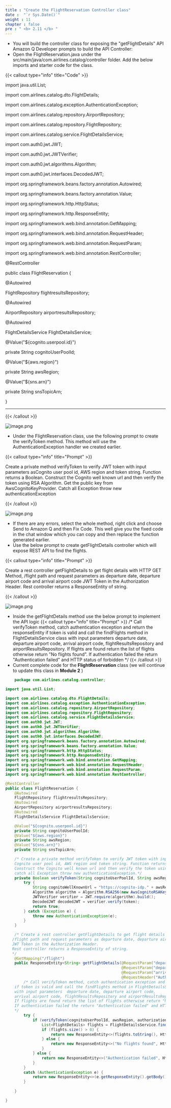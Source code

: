```yaml
---
title : "Create the FlightReservation Controller class"
date :  "`r Sys.Date()`" 
weight : 11
chapter : false
pre : " <b> 2.11 </b> "
---
```



- You will build the controller class for exposing the "getFlightDetails" API Amazon Q Developer prompts to build the API Controller:
- Open the FlightReservation.java under the src/main/java/com.airlines.catalog/controller folder. Add the below imports and starter code for the class.

{{< callout type="info" title="Code" >}}

import java.util.List;<br>

import com.airlines.catalog.dto.FlightDetails;<br>

import com.airlines.catalog.exception.AuthenticationException;<br>

import com.airlines.catalog.repository.AirportRepository;<br>

import com.airlines.catalog.repository.FlightRepository;<br>

import com.airlines.catalog.service.FlightDetailsService;<br>

import com.auth0.jwt.JWT;<br>

import com.auth0.jwt.JWTVerifier;<br>

import com.auth0.jwt.algorithms.Algorithm;<br>

import com.auth0.jwt.interfaces.DecodedJWT;<br>

import org.springframework.beans.factory.annotation.Autowired;<br>

import org.springframework.beans.factory.annotation.Value;<br>

import org.springframework.http.HttpStatus;<br>

import org.springframework.http.ResponseEntity;<br>

import org.springframework.web.bind.annotation.GetMapping;<br>

import org.springframework.web.bind.annotation.RequestHeader;<br>

import org.springframework.web.bind.annotation.RequestParam;<br>

import org.springframework.web.bind.annotation.RestController;<br>

@RestController<br>

public class FlightReservation {<br>

@Autowired<br>

FlightRepository flightresultsRepository;<br>

@Autowired<br>

AirportRepository airportresultsRepository;<br>

@Autowired<br>

FlightDetailsService FlightDetailsService;<br>

@Value("${cognito.userpool.id}")<br>

private String cognitoUserPoolId;<br>

@Value("${aws.region}")<br>

private String awsRegion;<br>

@Value("${sns.arn}")<br>

private String snsTopicArn;<br>

}

---

{{< /callout >}}

![image.png](/images/module_1/reservation_controller/image.png)

- Under the FlightReservation class, use the following prompt to create the verifyToken method. This method will use the AuthenticationException handler we created earlier.

{{< callout type="info" title="Prompt" >}}

Create a private method verifyToken to verify JWT token with input parameters asCognito user pool id, AWS region and token string. Function returns a Boolean. Construct the Cognito well known url and then verify the token using RSA Algorithm. Get the public key from AwsCognitoKeyProvider. Catch all Exception throw new authenticationException

{{< /callout >}}

![image.png](/images/module_1/reservation_controller/image_1.png)

- If there are any errors, select the whole method, right click and choose Send to Amazon Q and then Fix Code. This well give you the fixed code in the chat window which you can copy and then replace the function generated earlier. 
- Use the below prompt to create getFlightDetails controller which will expose REST API to find the flights.

{{< callout type="info" title="Prompt" >}}

Create a rest controller getFlightDetails to get flight details with HTTP GET Method, /flight path and request parameters as departure date, departure airport code and arrival airport code JWT Token in the Authorization Header.
Rest controller returns a ResponseEntity of string.

{{< /callout >}}

![image.png](/images/module_1/reservation_controller/image_2.png)

- Inside the getFlightDetails method use the below prompt to implement the API logic
{{< callout type="info" title="Prompt" >}}
    /* Call verifyToken method, catch authentication exception and return the responseEntity
    if token is valid and call the findFlights method in FlightDetailsService class
    with input parameters  departure date, departure airport code,
    arrival airport code, flightResultsRepository and airportResultsRepository.
    If flights are found return the list of flights otherwise return "No flights found".
    If authentication failed the return "Authentication failed" and HTTP status of forbidden
    */
{{< /callout >}}
- Current complete code for the **FlightReservation** class (we will continue to update this class in **Module 2** )

```java
    package com.airlines.catalog.controller;

import java.util.List;

import com.airlines.catalog.dto.FlightDetails;
import com.airlines.catalog.exception.AuthenticationException;
import com.airlines.catalog.repository.AirportRepository;
import com.airlines.catalog.repository.FlightRepository;
import com.airlines.catalog.service.FlightDetailsService;
import com.auth0.jwt.JWT;
import com.auth0.jwt.JWTVerifier;
import com.auth0.jwt.algorithms.Algorithm;
import com.auth0.jwt.interfaces.DecodedJWT;
import org.springframework.beans.factory.annotation.Autowired;
import org.springframework.beans.factory.annotation.Value;
import org.springframework.http.HttpStatus;
import org.springframework.http.ResponseEntity;
import org.springframework.web.bind.annotation.GetMapping;
import org.springframework.web.bind.annotation.RequestHeader;
import org.springframework.web.bind.annotation.RequestParam;
import org.springframework.web.bind.annotation.RestController;

@RestController
public class FlightReservation {
    @Autowired
    FlightRepository flightresultsRepository;
    @Autowired
    AirportRepository airportresultsRepository;
    @Autowired
    FlightDetailsService FlightDetailsService;

    @Value("${cognito.userpool.id}")
    private String cognitoUserPoolId;
    @Value("${aws.region}")
    private String awsRegion;
    @Value("${sns.arn}")
    private String snsTopicArn;

    /* Create a private method verifyToken to verify JWT token with input parameters as
    Cognito user pool id, AWS region and token string. Function returns a Boolean.
    Construct the Cognito well known url and then verify the token using RSA Algorithm.
    catch all Exception throw new authenticationException.*/
    private Boolean verifyToken(String cognitoUserPoolId, String awsRegion, String token) throws AuthenticationException {
        try {
            String cognitoWellKnownUrl = "https://cognito-idp." + awsRegion + ".amazonaws.com/" + cognitoUserPoolId + "/.well-known/jwks.json";
            Algorithm algorithm = Algorithm.RSA256(new AwsCognitoRSAKeyProvider(cognitoWellKnownUrl));
            JWTVerifier verifier = JWT.require(algorithm).build();
            DecodedJWT decodedJWT = verifier.verify(token);
            return true;
        } catch (Exception e) {
            throw new AuthenticationException(e);
        }
    }

    /* Create a rest controller getFlightDetails to get flight details with HTTP GET Method ,
   /flight path and request parameters as departure date, departure airport code and arrival airport code
   JWT Token in the Authorization Header.
   Rest controller returns a ResponseEntity of string.
   */
    @GetMapping("/flight")
    public ResponseEntity<String> getFlightDetails(@RequestParam("departureDate") String departureDate,
                                                   @RequestParam("departureAirportCode") String departureAirportCode,
                                                   @RequestParam("arrivalAirportCode") String arrivalAirportCode,
                                                   @RequestHeader("Authorization") String authorization) throws AuthenticationException {
        /* Call verifyToken method, catch authentication exception and return the responseEntity
    if token is valid and call the findFlights method in FlightDetailsService class
    with input parameters  departure date, departure airport code,
    arrival airport code, flightResultsRepository and airportResultsRepository.
    If flights are found return the list of flights otherwise return "No flights found".
    If authentication failed the return "Authentication failed" and HTTP status of forbidden
    */
        try {
            if (verifyToken(cognitoUserPoolId, awsRegion, authorization)) {
                List<FlightDetails> flights = FlightDetailsService.findFlights(departureDate, departureAirportCode, arrivalAirportCode, flightresultsRepository, airportresultsRepository);
                if (flights.size() > 0) {
                    return new ResponseEntity<>(flights.toString(), HttpStatus.OK);
                } else {
                    return new ResponseEntity<>("No flights found", HttpStatus.OK);
                }
            } else {
                return new ResponseEntity<>("Authentication failed", HttpStatus.FORBIDDEN);
            }
        }
        catch (AuthenticationException e) {
            return new ResponseEntity<>(e.getResponseEntity().getBody().toString(), HttpStatus.UNAUTHORIZED);
        }
        
    }

}
```